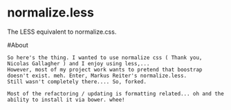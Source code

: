 normalize.less
==============

The LESS equivalent to normalize.css.

#About

	So here's the thing. I wanted to use normalize css ( Thank you, Nicolas Gallagher ) and I enjoy using less,... 
	However, most of my project work wants to pretend that boostrap doesn't exist. meh. Enter, Markus Reiter's normalize.less. 
	Still wasn't completely there.... So, forked.

	Most of the refactoring / updating is formatting related... oh and the ability to install it via bower. whee!
